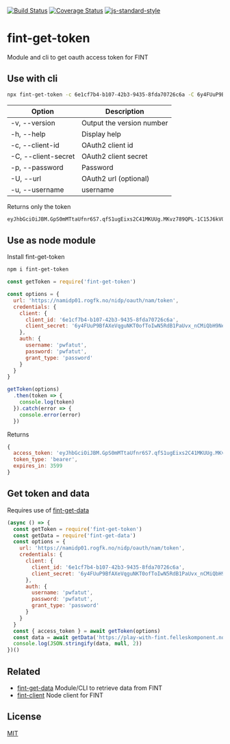 [![Build Status](https://travis-ci.org/telemark/fint-get-token.svg?branch=master)](https://travis-ci.org/telemark/fint-get-token)
[![Coverage Status](https://coveralls.io/repos/telemark/fint-get-token/badge.svg?branch=master&service=github)](https://coveralls.io/github/telemark/fint-get-token?branch=master)
[![js-standard-style](https://img.shields.io/badge/code%20style-standard-brightgreen.svg?style=flat)](https://github.com/feross/standard)

# fint-get-token

Module and cli to get oauth access token for FINT

## Use with cli

```bash
npx fint-get-token -c 6e1cf7b4-b107-42b3-9435-8fda70726c6a -C 6y4FUuP9BfAXeVqguNKT0ofToIwN5RdB1PaUvx_nCMiQbH9NeGq3pp0jQB9zOQ0APOxEbodzJXp-8RVux6318A -u pwfatut -p pwfatut
```

| Option              | Description               |
| ------------------- | ------------------------- |
| -v, --version       | Output the version number |
| -h, --help          | Display help              |
| -c, --client-id     | OAuth2 client id          |
| -C, --client-secret | OAuth2 client secret      |
| -p, --password      | Password                  |
| -U, --url           | OAuth2 url (optional)     |
| -u, --username      | username                  |

Returns only the token

```bash
eyJhbGciOiJBM.GpS0mMTtaUfnr6S7.qfS1ugEixs2C41MKUUg.MKvz789QPL-1C15J6kVQQw
```

## Use as node module

Install fint-get-token

```bash
npm i fint-get-token
```

```JavaScript
const getToken = require('fint-get-token')

const options = {
  url: 'https://namidp01.rogfk.no/nidp/oauth/nam/token',
  credentials: {
    client: {
      client_id: '6e1cf7b4-b107-42b3-9435-8fda70726c6a',
      client_secret: '6y4FUuP9BfAXeVqguNKT0ofToIwN5RdB1PaUvx_nCMiQbH9NeGq3pp0jQB9zOQ0APOxEbodzJXp-8RVux6318A'
    },
    auth: {
      username: 'pwfatut',
      password: 'pwfatut',
      grant_type: 'password'
    }
  }
}

getToken(options)
  .then(token => {
    console.log(token)
  }).catch(error => {
    console.error(error)
  })
```

Returns

```JavaScript
{ 
  access_token: 'eyJhbGciOiJBM.GpS0mMTtaUfnr6S7.qfS1ugEixs2C41MKUUg.MKvz789QPL-1C15J6kVQQw',
  token_type: 'bearer',
  expires_in: 3599 
}
```

## Get token and data

Requires use of [fint-get-data]()

```JavaScript
(async () => {
  const getToken = require('fint-get-token')
  const getData = require('fint-get-data')
  const options = {
    url: 'https://namidp01.rogfk.no/nidp/oauth/nam/token',
    credentials: {
      client: {
        client_id: '6e1cf7b4-b107-42b3-9435-8fda70726c6a',
        client_secret: '6y4FUuP9BfAXeVqguNKT0ofToIwN5RdB1PaUvx_nCMiQbH9NeGq3pp0jQB9zOQ0APOxEbodzJXp-8RVux6318A'
      },
      auth: {
        username: 'pwfatut',
        password: 'pwfatut',
        grant_type: 'password'
      }
    }
  }
  const { access_token } = await getToken(options)
  const data = await getData('https://play-with-fint.felleskomponent.no/administrasjon/personal/personalressurs', access_token)
  console.log(JSON.stringify(data, null, 2))
})()
```

## Related

- [fint-get-data](https://github.com/telemark/fint-get-data) Module/CLI to retrieve data from FINT
- [fint-client](https://github.com/telemark/fint-client) Node client for FINT

## License

[MIT](LICENSE)
